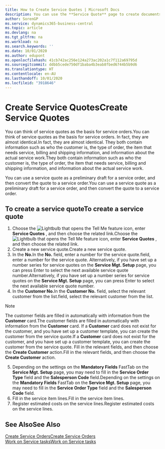 ```yaml
---
title: How to Create Service Quotes | Microsoft Docs
description: You can use the **Service Quote** page to create documents where you enter information about a service, such as repairs and maintenance, on service items by customer request. You can use a service quote as a preliminary draft for a service order, and then convert the quote to a service order.
author: SorenGP
ms.service: dynamics365-business-central
ms.topic: article
ms.devlang: na
ms.tgt_pltfrm: na
ms.workload: na
ms.search.keywords: ''
ms.date: 10/01/2020
ms.author: edupont
ms.openlocfilehash: 41cb742ac256e124a273ac202a1c7f112a69795d
ms.sourcegitcommit: ddbb5cede750df1baba4b3eab8fbed6744b5b9d6
ms.translationtype: HT
ms.contentlocale: en-AU
ms.lasthandoff: 10/01/2020
ms.locfileid: "3918646"
---
```

# <a name="create-service-quotes"></a><span data-ttu-id="81f76-104">Create Service Quotes</span><span class="sxs-lookup"><span data-stu-id="81f76-104">Create Service Quotes</span></span>
<span data-ttu-id="81f76-105">You can think of service quotes as the basis for service orders.</span><span class="sxs-lookup"><span data-stu-id="81f76-105">You can think of service quotes as the basis for service orders.</span></span> <span data-ttu-id="81f76-106">In fact, they are almost identical.</span><span class="sxs-lookup"><span data-stu-id="81f76-106">In fact, they are almost identical.</span></span> <span data-ttu-id="81f76-107">They both contain information such as who the customer is, the type of order, the item that needs service, billing and shipping information, and information about the actual service work.</span><span class="sxs-lookup"><span data-stu-id="81f76-107">They both contain information such as who the customer is, the type of order, the item that needs service, billing and shipping information, and information about the actual service work.</span></span>
 
<span data-ttu-id="81f76-108">You can use a service quote as a preliminary draft for a service order, and then convert the quote to a service order.</span><span class="sxs-lookup"><span data-stu-id="81f76-108">You can use a service quote as a preliminary draft for a service order, and then convert the quote to a service order.</span></span>  
  
## <a name="to-create-a-service-quote"></a><span data-ttu-id="81f76-109">To create a service quote</span><span class="sxs-lookup"><span data-stu-id="81f76-109">To create a service quote</span></span>  
1. <span data-ttu-id="81f76-110">Choose the ![Lightbulb that opens the Tell Me feature](media/ui-search/search_small.png "Tell me what you want to do") icon, enter **Service Quotes** , and then choose the related link.</span><span class="sxs-lookup"><span data-stu-id="81f76-110">Choose the ![Lightbulb that opens the Tell Me feature](media/ui-search/search_small.png "Tell me what you want to do") icon, enter **Service Quotes** , and then choose the related link.</span></span>  
2. <span data-ttu-id="81f76-111">Create a new service quote.</span><span class="sxs-lookup"><span data-stu-id="81f76-111">Create a new service quote.</span></span>  
3. <span data-ttu-id="81f76-112">In the **No.**</span><span class="sxs-lookup"><span data-stu-id="81f76-112">In the **No.**</span></span> <span data-ttu-id="81f76-113">field, enter a number for the service quote.</span><span class="sxs-lookup"><span data-stu-id="81f76-113">field, enter a number for the service quote.</span></span> <span data-ttu-id="81f76-114">Alternatively, if you have set up a number series for service quotes on the **Service Mgt. Setup** page, you can press Enter to select the next available service quote number.</span><span class="sxs-lookup"><span data-stu-id="81f76-114">Alternatively, if you have set up a number series for service quotes on the **Service Mgt. Setup** page, you can press Enter to select the next available service quote number.</span></span>  
4. <span data-ttu-id="81f76-115">In the **Customer No.**</span><span class="sxs-lookup"><span data-stu-id="81f76-115">In the **Customer No.**</span></span>  <span data-ttu-id="81f76-116">field, select the relevant customer from the list.</span><span class="sxs-lookup"><span data-stu-id="81f76-116">field, select the relevant customer from the list.</span></span>  

  > [!Note]  
  >  <span data-ttu-id="81f76-117">The customer fields are filled in automatically with information from the **Customer** card.</span><span class="sxs-lookup"><span data-stu-id="81f76-117">The customer fields are filled in automatically with information from the **Customer** card.</span></span> <span data-ttu-id="81f76-118">If a **Customer** card does not exist for the customer, and you have set up a customer template, you can create the customer from the service quote.</span><span class="sxs-lookup"><span data-stu-id="81f76-118">If a **Customer** card does not exist for the customer, and you have set up a customer template, you can create the customer from the service quote.</span></span> <span data-ttu-id="81f76-119">Fill in the relevant fields, and then choose the **Create Customer** action.</span><span class="sxs-lookup"><span data-stu-id="81f76-119">Fill in the relevant fields, and then choose the **Create Customer** action.</span></span>  
  
5. <span data-ttu-id="81f76-120">Depending on the settings on the **Mandatory Fields** FastTab on the **Service Mgt. Setup** page, you may need to fill in the **Service Order Type** field and the **Salesperson Code** field.</span><span class="sxs-lookup"><span data-stu-id="81f76-120">Depending on the settings on the **Mandatory Fields** FastTab on the **Service Mgt. Setup** page, you may need to fill in the **Service Order Type** field and the **Salesperson Code** field.</span></span>  
6. <span data-ttu-id="81f76-121">Fill in the service item lines.</span><span class="sxs-lookup"><span data-stu-id="81f76-121">Fill in the service item lines.</span></span>  
7. <span data-ttu-id="81f76-122">Register estimated costs on the service lines.</span><span class="sxs-lookup"><span data-stu-id="81f76-122">Register estimated costs on the service lines.</span></span>  
  
## <a name="see-also"></a><span data-ttu-id="81f76-123">See Also</span><span class="sxs-lookup"><span data-stu-id="81f76-123">See Also</span></span>  
[<span data-ttu-id="81f76-124">Create Service Orders</span><span class="sxs-lookup"><span data-stu-id="81f76-124">Create Service Orders</span></span>](service-how-to-create-service-orders.md)  
[<span data-ttu-id="81f76-125">Work on Service tasks</span><span class="sxs-lookup"><span data-stu-id="81f76-125">Work on Service tasks</span></span>](service-how-to-work-on-service-tasks.md)  

 